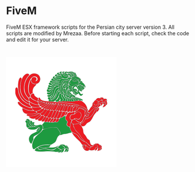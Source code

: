 # FiveM
 FiveM ESX framework scripts for the Persian city server version 3. All scripts are modified by Mrezaa. Before starting each script, check the code and edit it for your server.
#
![Alt text](persiancityv3/prc_statusnui/html/persian.png)